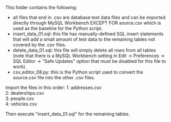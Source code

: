 This folder contains the following:  
- all files that end in .csv are database test data files and can be imported directly through MySQL Workbench EXCEPT FOR source.csv which is used as the baseline for the Python script.  
- insert_data_01.sql: this file has manually-defined SQL insert statements that will add a small amount of test data to the remaining tables not covered by the .csv files.  
- delete_data_01.sql: this file will simply delete all rows from all tables (note that there is a MySQL Workbench setting in Edit -> Preferences -> SQL Editor -> "Safe Updates" option that must be disabled for this file to work).  
- csv_editor_08.py: this is the Python script used to convert the source.csv file into the other .csv files.  

Import the files in this order:
1: addresses.csv  
2: dealerships.csv  
3: people.csv  
4: vehicles.csv  

Then execute "insert_data_01.sql" for the remaining tables.  